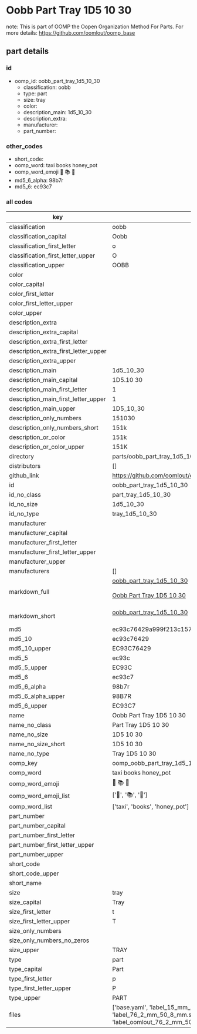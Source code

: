 # Oobb Part Tray 1D5 10 30  

note: This is part of OOMP the Oopen Organization Method For Parts. For more details: https://github.com/oomlout/oomp_base

##  part details





### id
* oomp_id: oobb_part_tray_1d5_10_30
  * classification: oobb
  * type: part
  * size: tray
  * color: 
  * description_main: 1d5_10_30
  * description_extra: 
  * manufacturer: 
  * part_number: 

### other_codes
* short_code: 
* oomp_word: taxi books honey_pot
* oomp_word_emoji :taxi: :books: :honey_pot:
* md5_6_alpha: 98b7r
* md5_6: ec93c7

### all codes 
| key | value |  
| --- | --- |  
| classification | oobb |  
| classification_capital | Oobb |  
| classification_first_letter | o |  
| classification_first_letter_upper | O |  
| classification_upper | OOBB |  
| color |  |  
| color_capital |  |  
| color_first_letter |  |  
| color_first_letter_upper |  |  
| color_upper |  |  
| description_extra |  |  
| description_extra_capital |  |  
| description_extra_first_letter |  |  
| description_extra_first_letter_upper |  |  
| description_extra_upper |  |  
| description_main | 1d5_10_30 |  
| description_main_capital | 1D5.10 30 |  
| description_main_first_letter | 1 |  
| description_main_first_letter_upper | 1 |  
| description_main_upper | 1D5_10_30 |  
| description_only_numbers | 151030 |  
| description_only_numbers_short | 151k |  
| description_or_color | 151k |  
| description_or_color_upper | 151K |  
| directory | parts/oobb_part_tray_1d5_10_30 |  
| distributors | [] |  
| github_link | https://github.com/oomlout/oomlout_oomp_part_src/tree/main/parts/oobb_part_tray_1d5_10_30/working |  
| id | oobb_part_tray_1d5_10_30 |  
| id_no_class | part_tray_1d5_10_30 |  
| id_no_size | 1d5_10_30 |  
| id_no_type | tray_1d5_10_30 |  
| manufacturer |  |  
| manufacturer_capital |  |  
| manufacturer_first_letter |  |  
| manufacturer_first_letter_upper |  |  
| manufacturer_upper |  |  
| manufacturers | [] |  
| markdown_full | [oobb_part_tray_1d5_10_30](https://github.com/oomlout/oomlout_oomp_part_src/tree/main/parts/oobb_part_tray_1d5_10_30/working)<br>[](https://github.com/oomlout/oomlout_oomp_part_src/tree/main/parts/oobb_part_tray_1d5_10_30/working)<br>[Oobb Part Tray 1D5 10 30](https://github.com/oomlout/oomlout_oomp_part_src/tree/main/parts/oobb_part_tray_1d5_10_30/working)<br><br> |  
| markdown_short | [oobb_part_tray_1d5_10_30](https://github.com/oomlout/oomlout_oomp_part_src/tree/main/parts/oobb_part_tray_1d5_10_30/working)<br><br> |  
| md5 | ec93c76429a999f213c157dd60c20ecf |  
| md5_10 | ec93c76429 |  
| md5_10_upper | EC93C76429 |  
| md5_5 | ec93c |  
| md5_5_upper | EC93C |  
| md5_6 | ec93c7 |  
| md5_6_alpha | 98b7r |  
| md5_6_alpha_upper | 98B7R |  
| md5_6_upper | EC93C7 |  
| name | Oobb Part Tray 1D5 10 30 |  
| name_no_class | Part Tray 1D5 10 30 |  
| name_no_size | 1D5 10 30 |  
| name_no_size_short | 1D5 10 30 |  
| name_no_type | Tray 1D5 10 30 |  
| oomp_key | oomp_oobb_part_tray_1d5_10_30 |  
| oomp_word | taxi books honey_pot |  
| oomp_word_emoji | :taxi: :books: :honey_pot: |  
| oomp_word_emoji_list | [':taxi:', ':books:', ':honey_pot:'] |  
| oomp_word_list | ['taxi', 'books', 'honey_pot'] |  
| part_number |  |  
| part_number_capital |  |  
| part_number_first_letter |  |  
| part_number_first_letter_upper |  |  
| part_number_upper |  |  
| short_code |  |  
| short_code_upper |  |  
| short_name |  |  
| size | tray |  
| size_capital | Tray |  
| size_first_letter | t |  
| size_first_letter_upper | T |  
| size_only_numbers |  |  
| size_only_numbers_no_zeros |  |  
| size_upper | TRAY |  
| type | part |  
| type_capital | Part |  
| type_first_letter | p |  
| type_first_letter_upper | P |  
| type_upper | PART |  
| files | ['base.yaml', 'label_15_mm_30_mm.pdf', 'label_15_mm_30_mm.svg', 'label_76_2_mm_50_8_mm.pdf', 'label_76_2_mm_50_8_mm.svg', 'label_oomlout_76_2_mm_50_8_mm.pdf', 'label_oomlout_76_2_mm_50_8_mm.svg', 'readme.md', 'working.json', 'working.yaml'] |  
